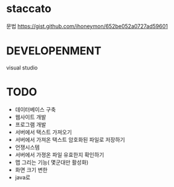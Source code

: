 # staccato

문법 
https://gist.github.com/ihoneymon/652be052a0727ad59601



# DEVELOPENMENT 

visual studio 


# TODO 

- 데이터베이스 구축 
- 웹사이트 개발 
- 프로그램 개발
- 서버에서 택스트 가져오기
- 서버에서 가져온 택스트 암호화된 파일로 저장하기
- 언쟁시스템
- 서버에서 가졍온 파일 유효한지 확인하기 
- 맵 그리는 기능( 몇군대만 활성화)
- 화면 크기 변한 
- java로 
